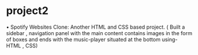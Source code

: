 # project2
•	Spotify Websites Clone:
Another HTML and CSS based project.
( Built a sidebar , navigation panel with the main content contains images in the form of boxes  and ends with the music-player situated at the bottom using- HTML , CSS)
